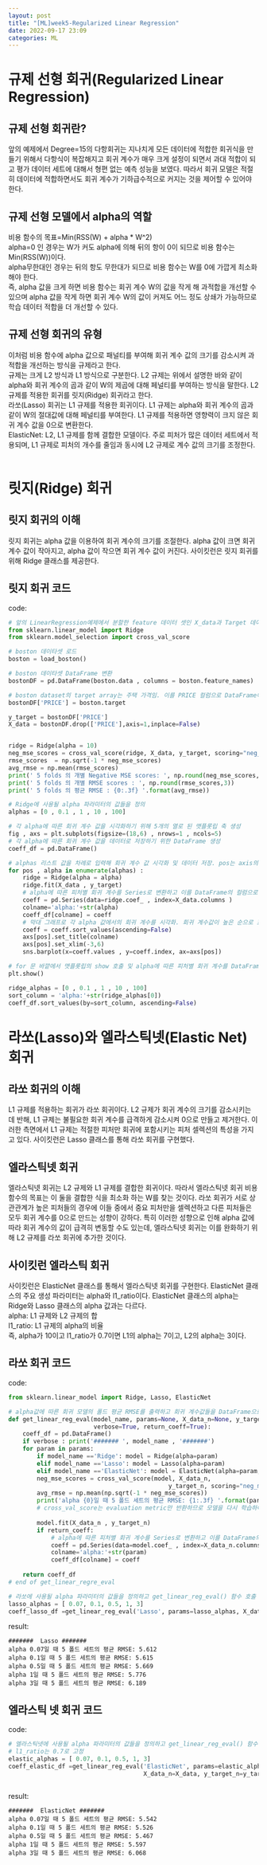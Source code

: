 ```yaml
---
layout: post
title: "[ML]week5-Regularized Linear Regression"
date: 2022-09-17 23:09
categories: ML
---
```


<h1>
  규제 선형 회귀(Regularized Linear Regression)
</h1>
<h2>
  규제 선형 회귀란?
</h2>
앞의 예제에서 Degree=15의 다항회귀는 지나치게 모든 데이터에 적합한 회귀식을 만들기 위해서 다항식이 복잡해지고 회귀 계수가 매우 크게 설정이 되면서 과대 적합이 되고 평가 데이터 세트에 대해서 형편 없는 예측 성능을 보였다. 따라서 회귀 모델은 적절히 데이터에 적합하면서도 회귀 계수가 기하급수적으로 커지는 것을 제어할 수 있어야 한다. 
<h2>
  규제 선형 모델에서 alpha의 역할
</h2>
비용 함수의 목표=Min(RSS(W) + alpha * W^2)<br>
alpha=0 인 경우는 W가 커도 alpha에 의해 뒤의 항이 0이 되므로 비용 함수는 Min(RSS(W))이다. <br>
alpha무한대인 경우는 뒤의 항도 무한대가 되므로 비용 함수는 W를 0에 가깝게 최소화 해야 한다.<br>
즉, alpha 값을 크게 하면 비용 함수는 회귀 계수 W의 값을 작게 해 과적합을 개선할 수 있으며 alpha 값을 작게 하면 회귀 계수 W의 값이 커져도 어느 정도 상쇄가 가능하므로 학습 데이터 적합을 더 개선할 수 있다.
<h2>
  규제 선형 회귀의 유형
</h2>
이처럼 비용 함수에 alpha 값으로 패널티를 부여해 회귀 계수 값의 크기를 감소시켜 과적합을 개선하는 방식을 규제라고 한다.<br>
규제는 크게 L2 방식과 L1 방식으로 구분한다. L2 규제는 위에서 설명한 바와 같이 alpha와 회귀 계수의 곱과 같이 W의 제곱에 대해 페널티를 부여하는 방식을 말한다. L2 규제를 적용한 회귀를 릿지(Ridge) 회귀라고 한다.<br>
라쏘(Lasso) 회귀는 L1 규제를 적용한 회귀이다. L1 규제는 alpha와 회귀 계수의 곱과 같이 W의 절대값에 대해 페널티를 부여한다. L1 규제를 적용하면 영향력이 크지 않은 회귀 계수 값을 0으로 변환한다. <br>
ElasticNet: L2, L1 규제를 함께 결합한 모델이다. 주로 피처가 많은 데이터 세트에서 적용되며, L1 규제로 피처의 개수를 줄임과 동시에 L2 규제로 계수 값의 크기를 조정한다.<br><br>
<h1>
  릿지(Ridge) 회귀
</h1>
<h2>
  릿지 회귀의 이해
</h2>
릿지 회귀는 alpha 값을 이용하여 회귀 계수의 크기를 조절한다. alpha 값이 크면 회귀 계수 값이 작아지고, alpha 값이 작으면 회귀 계수 값이 커진다. 사이킷런은 릿지 회귀를 위해 Ridge 클래스를 제공한다.
<h2>
  릿지 회귀 코드
</h2>
code:


```python
# 앞의 LinearRegression예제에서 분할한 feature 데이터 셋인 X_data과 Target 데이터 셋인 Y_target 데이터셋을 그대로 이용 
from sklearn.linear_model import Ridge
from sklearn.model_selection import cross_val_score

# boston 데이타셋 로드
boston = load_boston()

# boston 데이타셋 DataFrame 변환 
bostonDF = pd.DataFrame(boston.data , columns = boston.feature_names)

# boston dataset의 target array는 주택 가격임. 이를 PRICE 컬럼으로 DataFrame에 추가함. 
bostonDF['PRICE'] = boston.target

y_target = bostonDF['PRICE']
X_data = bostonDF.drop(['PRICE'],axis=1,inplace=False)


ridge = Ridge(alpha = 10)
neg_mse_scores = cross_val_score(ridge, X_data, y_target, scoring="neg_mean_squared_error", cv = 5)
rmse_scores  = np.sqrt(-1 * neg_mse_scores)
avg_rmse = np.mean(rmse_scores)
print(' 5 folds 의 개별 Negative MSE scores: ', np.round(neg_mse_scores, 3))
print(' 5 folds 의 개별 RMSE scores : ', np.round(rmse_scores,3))
print(' 5 folds 의 평균 RMSE : {0:.3f} '.format(avg_rmse))

# Ridge에 사용될 alpha 파라미터의 값들을 정의
alphas = [0 , 0.1 , 1 , 10 , 100]

# 각 alpha에 따른 회귀 계수 값을 시각화하기 위해 5개의 열로 된 맷플롯립 축 생성  
fig , axs = plt.subplots(figsize=(18,6) , nrows=1 , ncols=5)
# 각 alpha에 따른 회귀 계수 값을 데이터로 저장하기 위한 DataFrame 생성  
coeff_df = pd.DataFrame()

# alphas 리스트 값을 차례로 입력해 회귀 계수 값 시각화 및 데이터 저장. pos는 axis의 위치 지정
for pos , alpha in enumerate(alphas) :
    ridge = Ridge(alpha = alpha)
    ridge.fit(X_data , y_target)
    # alpha에 따른 피처별 회귀 계수를 Series로 변환하고 이를 DataFrame의 컬럼으로 추가.  
    coeff = pd.Series(data=ridge.coef_ , index=X_data.columns )
    colname='alpha:'+str(alpha)
    coeff_df[colname] = coeff
    # 막대 그래프로 각 alpha 값에서의 회귀 계수를 시각화. 회귀 계수값이 높은 순으로 표현
    coeff = coeff.sort_values(ascending=False)
    axs[pos].set_title(colname)
    axs[pos].set_xlim(-3,6)
    sns.barplot(x=coeff.values , y=coeff.index, ax=axs[pos])

# for 문 바깥에서 맷플롯립의 show 호출 및 alpha에 따른 피처별 회귀 계수를 DataFrame으로 표시
plt.show()

ridge_alphas = [0 , 0.1 , 1 , 10 , 100]
sort_column = 'alpha:'+str(ridge_alphas[0])
coeff_df.sort_values(by=sort_column, ascending=False)
```
<h1>
  라쏘(Lasso)와 엘라스틱넷(Elastic Net) 회귀
</h1>
<h2>
  라쏘 회귀의 이해
</h2>
L1 규제를 적용하는 회귀가 라쏘 회귀이다. L2 규제가 회귀 계수의 크기를 감소시키는 데 반해, L1 규제는 불필요한 회귀 계수를 급격하게 감소시켜 0으로 만들고 제거한다. 이러한 측면에서 L1 규제는 적절한 피처만 회귀에 포함시키는 피처 셀렉션의 특성을 가지고 있다. 사이킷런은 Lasso 클래스를 통해 라쏘 회귀를 구현했다.
<h2>
  엘라스틱넷 회귀
</h2>
엘라스틱넷 회귀는 L2 규제와 L1 규제를 결합한 회귀이다. 따라서 엘라스틱넷 회귀 비용 함수의 목표는 이 둘을 결합한 식을 최소화 하는 W를 찾는 것이다. 라쏘 회귀가 서로 상관관계가 높은 피처들의 경우에 이들 중에서 중요 피처만을 셀렉션하고 다른 피처들은 모두 회귀 계수를 0으로 만드는 성향이 강하다. 특히 이러한 성향으로 인해 alpha 값에 따라 회귀 계수의 값이 급격히 변동할 수도 있는데, 엘라스틱넷 회귀는 이를 완화하기 위해 L2 규제를 라쏘 회귀에 추가한 것이다.
<h2>
  사이킷런 엘라스틱 회귀
</h2>
사이킷런은 ElasticNet 클래스를 통해서 엘라스틱넷 회귀를 구현한다. ElasticNet 클래스의 주요 생성 파라미터는 alpha와 l1_ratio이다. ElasticNet 클래스의 alpha는 Ridge와 Lasso 클래스의 alpha 값과는 다르다. <br>
alpha: L1 규제와 L2 규제의 합<br>
l1_ratio: L1 규제의 alpha의 비율<br>
즉, alpha가 10이고 l1_ratio가 0.7이면 L1의 alpha는 7이고, L2의 alpha는 3이다.
<h2>라쏘 회귀 코드</h2>
code:


```python
from sklearn.linear_model import Ridge, Lasso, ElasticNet

# alpha값에 따른 회귀 모델의 폴드 평균 RMSE를 출력하고 회귀 계수값들을 DataFrame으로 반환 
def get_linear_reg_eval(model_name, params=None, X_data_n=None, y_target_n=None, 
                        verbose=True, return_coeff=True):
    coeff_df = pd.DataFrame()
    if verbose : print('####### ', model_name , '#######')
    for param in params:
        if model_name =='Ridge': model = Ridge(alpha=param)
        elif model_name =='Lasso': model = Lasso(alpha=param)
        elif model_name =='ElasticNet': model = ElasticNet(alpha=param, l1_ratio=0.7)
        neg_mse_scores = cross_val_score(model, X_data_n, 
                                             y_target_n, scoring="neg_mean_squared_error", cv = 5)
        avg_rmse = np.mean(np.sqrt(-1 * neg_mse_scores))
        print('alpha {0}일 때 5 폴드 세트의 평균 RMSE: {1:.3f} '.format(param, avg_rmse))
        # cross_val_score는 evaluation metric만 반환하므로 모델을 다시 학습하여 회귀 계수 추출
        
        model.fit(X_data_n , y_target_n)
        if return_coeff:
            # alpha에 따른 피처별 회귀 계수를 Series로 변환하고 이를 DataFrame의 컬럼으로 추가. 
            coeff = pd.Series(data=model.coef_ , index=X_data_n.columns )
            colname='alpha:'+str(param)
            coeff_df[colname] = coeff
    
    return coeff_df
# end of get_linear_regre_eval

# 라쏘에 사용될 alpha 파라미터의 값들을 정의하고 get_linear_reg_eval() 함수 호출
lasso_alphas = [ 0.07, 0.1, 0.5, 1, 3]
coeff_lasso_df =get_linear_reg_eval('Lasso', params=lasso_alphas, X_data_n=X_data, y_target_n=y_target)
```
result:


```console
#######  Lasso #######
alpha 0.07일 때 5 폴드 세트의 평균 RMSE: 5.612 
alpha 0.1일 때 5 폴드 세트의 평균 RMSE: 5.615 
alpha 0.5일 때 5 폴드 세트의 평균 RMSE: 5.669 
alpha 1일 때 5 폴드 세트의 평균 RMSE: 5.776 
alpha 3일 때 5 폴드 세트의 평균 RMSE: 6.189 
```
<h2>엘라스틱 넷 회귀 코드</h2>
code:


```python
# 엘라스틱넷에 사용될 alpha 파라미터의 값들을 정의하고 get_linear_reg_eval() 함수 호출
# l1_ratio는 0.7로 고정
elastic_alphas = [ 0.07, 0.1, 0.5, 1, 3]
coeff_elastic_df =get_linear_reg_eval('ElasticNet', params=elastic_alphas,
                                      X_data_n=X_data, y_target_n=y_target)
                                      
```
result:


```console
#######  ElasticNet #######
alpha 0.07일 때 5 폴드 세트의 평균 RMSE: 5.542 
alpha 0.1일 때 5 폴드 세트의 평균 RMSE: 5.526 
alpha 0.5일 때 5 폴드 세트의 평균 RMSE: 5.467 
alpha 1일 때 5 폴드 세트의 평균 RMSE: 5.597 
alpha 3일 때 5 폴드 세트의 평균 RMSE: 6.068 
```
